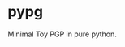 [//]: # (Autogenerated by https://github.com/BarnabyShearer/meta)

# pypg

Minimal Toy PGP in pure python.

